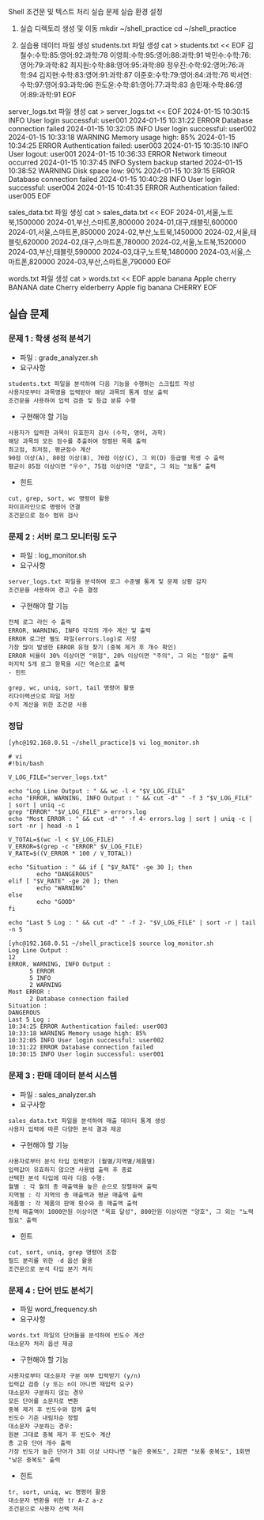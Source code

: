 Shell 조건문 및 텍스트 처리 실습 문제
실습 환경 설정
1. 실습 디렉토리 생성 및 이동
mkdir ~/shell_practice
cd ~/shell_practice

2. 실습용 데이터 파일 생성
students.txt 파일 생성
cat > students.txt << EOF
김철수:수학:85:영어:92:과학:78
이영희:수학:95:영어:88:과학:91
박민수:수학:76:영어:79:과학:82
최지원:수학:88:영어:95:과학:89
정우진:수학:92:영어:76:과학:94
김지현:수학:83:영어:91:과학:87
이준호:수학:79:영어:84:과학:76
박서연:수학:97:영어:93:과학:96
한도윤:수학:81:영어:77:과학:83
송민재:수학:86:영어:89:과학:91
EOF

server_logs.txt 파일 생성
cat > server_logs.txt << EOF
2024-01-15 10:30:15 INFO User login successful: user001
2024-01-15 10:31:22 ERROR Database connection failed
2024-01-15 10:32:05 INFO User login successful: user002
2024-01-15 10:33:18 WARNING Memory usage high: 85%
2024-01-15 10:34:25 ERROR Authentication failed: user003
2024-01-15 10:35:10 INFO User logout: user001
2024-01-15 10:36:33 ERROR Network timeout occurred
2024-01-15 10:37:45 INFO System backup started
2024-01-15 10:38:52 WARNING Disk space low: 90%
2024-01-15 10:39:15 ERROR Database connection failed
2024-01-15 10:40:28 INFO User login successful: user004
2024-01-15 10:41:35 ERROR Authentication failed: user005
EOF

sales_data.txt 파일 생성
cat > sales_data.txt << EOF
2024-01,서울,노트북,1500000
2024-01,부산,스마트폰,800000
2024-01,대구,태블릿,600000
2024-01,서울,스마트폰,850000
2024-02,부산,노트북,1450000
2024-02,서울,태블릿,620000
2024-02,대구,스마트폰,780000
2024-02,서울,노트북,1520000
2024-03,부산,태블릿,590000
2024-03,대구,노트북,1480000
2024-03,서울,스마트폰,820000
2024-03,부산,스마트폰,790000
EOF

words.txt 파일 생성
cat > words.txt << EOF
apple
banana
Apple
cherry
BANANA
date
Cherry
elderberry
Apple
fig
banana
CHERRY
EOF


## 실습 문제
### 문제 1 : 학생 성적 분석기 
- 파일 : grade_analyzer.sh
- 요구사항
```
students.txt 파일을 분석하여 다음 기능을 수행하는 스크립트 작성
사용자로부터 과목명을 입력받아 해당 과목의 통계 정보 출력
조건문을 사용하여 입력 검증 및 등급 분류 수행
```
- 구현해야 할 기능
```
사용자가 입력한 과목이 유효한지 검사 (수학, 영어, 과학)
해당 과목의 모든 점수를 추출하여 정렬된 목록 출력
최고점, 최저점, 평균점수 계산
90점 이상(A), 80점 이상(B), 70점 이상(C), 그 외(D) 등급별 학생 수 출력
평균이 85점 이상이면 "우수", 75점 이상이면 "양호", 그 외는 "보통" 출력
```
- 힌트
```
cut, grep, sort, wc 명령어 활용
파이프라인으로 명령어 연결
조건문으로 점수 범위 검사
```
### 문제 2 : 서버 로그 모니터링 도구
- 파일 : log_monitor.sh
- 요구사항
```
server_logs.txt 파일을 분석하여 로그 수준별 통계 및 문제 상황 감지
조건문을 사용하여 경고 수준 결정
```
- 구현해야 할 기능
```
전체 로그 라인 수 출력
ERROR, WARNING, INFO 각각의 개수 계산 및 출력
ERROR 로그만 별도 파일(errors.log)로 저장
가장 많이 발생한 ERROR 유형 찾기 (중복 제거 후 개수 확인)
ERROR 비율이 30% 이상이면 "위험", 20% 이상이면 "주의", 그 외는 "정상" 출력
마지막 5개 로그 항목을 시간 역순으로 출력
- 힌트
```
```
grep, wc, uniq, sort, tail 명령어 활용
리다이렉션으로 파일 저장
수치 계산을 위한 조건문 사용
```
### 정답
```
[yhc@192.168.0.51 ~/shell_practice]$ vi log_monitor.sh
```
```
# vi
#!bin/bash

V_LOG_FILE="server_logs.txt"

echo "Log Line Output : " && wc -l < "$V_LOG_FILE"
echo "ERROR, WARNING, INFO Output : " && cut -d" " -f 3 "$V_LOG_FILE" | sort | uniq -c
grep "ERROR" "$V_LOG_FILE" > errors.log
echo "Most ERROR : " && cut -d" " -f 4- errors.log | sort | uniq -c | sort -nr | head -n 1

V_TOTAL=$(wc -l < $V_LOG_FILE)
V_ERROR=$(grep -c "ERROR" $V_LOG_FILE)
V_RATE=$((V_ERROR * 100 / V_TOTAL))

echo "Situation : " && if [ "$V_RATE" -ge 30 ]; then
        echo "DANGEROUS"
elif [ "$V_RATE" -ge 20 ]; then
        echo "WARNING"
else
        echo "GOOD"
fi

echo "Last 5 Log : " && cut -d" " -f 2- "$V_LOG_FILE" | sort -r | tail -n 5
```
```
[yhc@192.168.0.51 ~/shell_practice]$ source log_monitor.sh 
Log Line Output : 
12
ERROR, WARNING, INFO Output : 
      5 ERROR
      5 INFO
      2 WARNING
Most ERROR : 
      2 Database connection failed
Situation : 
DANGEROUS
Last 5 Log : 
10:34:25 ERROR Authentication failed: user003
10:33:18 WARNING Memory usage high: 85%
10:32:05 INFO User login successful: user002
10:31:22 ERROR Database connection failed
10:30:15 INFO User login successful: user001
```
### 문제 3 : 판매 데이터 분석 시스템
- 파일 : sales_analyzer.sh
- 요구사항
```
sales_data.txt 파일을 분석하여 매출 데이터 통계 생성
사용자 입력에 따른 다양한 분석 결과 제공
```
- 구현해야 할 기능
```
사용자로부터 분석 타입 입력받기 (월별/지역별/제품별)
입력값이 유효하지 않으면 사용법 출력 후 종료
선택한 분석 타입에 따라 다음 수행:
월별 : 각 월의 총 매출액을 높은 순으로 정렬하여 출력
지역별 : 각 지역의 총 매출액과 평균 매출액 출력
제품별 : 각 제품의 판매 횟수와 총 매출액 출력
전체 매출액이 1000만원 이상이면 "목표 달성", 800만원 이상이면 "양호", 그 외는 "노력 필요" 출력
```
- 힌트
```
cut, sort, uniq, grep 명령어 조합
필드 분리를 위한 -d 옵션 활용
조건문으로 분석 타입 분기 처리
```
### 문제 4 : 단어 빈도 분석기
- 파일 word_frequency.sh
- 요구사항
```
words.txt 파일의 단어들을 분석하여 빈도수 계산
대소문자 처리 옵션 제공
```
- 구현해야 할 기능
```
사용자로부터 대소문자 구분 여부 입력받기 (y/n)
입력값 검증 (y 또는 n이 아니면 재입력 요구)
대소문자 구분하지 않는 경우
모든 단어를 소문자로 변환
중복 제거 후 빈도수와 함께 출력
빈도수 기준 내림차순 정렬
대소문자 구분하는 경우:
원본 그대로 중복 제거 후 빈도수 계산
총 고유 단어 개수 출력
가장 빈도가 높은 단어가 3회 이상 나타나면 "높은 중복도", 2회면 "보통 중복도", 1회면 "낮은 중복도" 출력
```
- 힌트
```
tr, sort, uniq, wc 명령어 활용
대소문자 변환을 위한 tr A-Z a-z
조건문으로 사용자 선택 처리
```